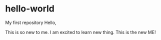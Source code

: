 # hello-world
My first repository
Hello,

This is so new to me. I am excited to learn new thing. This is the new ME!
